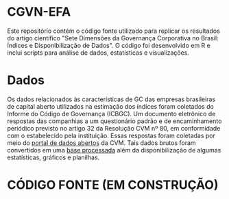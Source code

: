 # CGVN-EFA
Este repositório contém o código fonte utilizado para replicar os resultados do artigo científico "Sete Dimensões da Governança Corporativa no Brasil: Índices e Disponibilização de Dados". O código foi desenvolvido em R e inclui scripts para análise de dados, estatísticas e visualizações.

# Dados
Os dados relacionados às características de GC das empresas brasileiras de capital aberto utilizados na estimação dos índices foram coletados do Informe do Código de Governança (ICBGC). Um documento eletrônico de respostas das companhias a um questionário padrão e de encaminhamento periódico previsto no artigo 32 da Resolução CVM nº 80, em conformidade com o estabelecido pela instituição. Essas respostas foram coletadas por meio do [portal de dados abertos](https://dados.cvm.gov.br/dataset/cia_aberta-doc-cgvn) da CVM. Tais dados brutos foram convertidos em uma [base processada](https://mvlp.github.io/celta/#/governance) além da disponibilização de algumas estatísticas, gráficos e planilhas.

# CÓDIGO FONTE (EM CONSTRUÇÃO)

